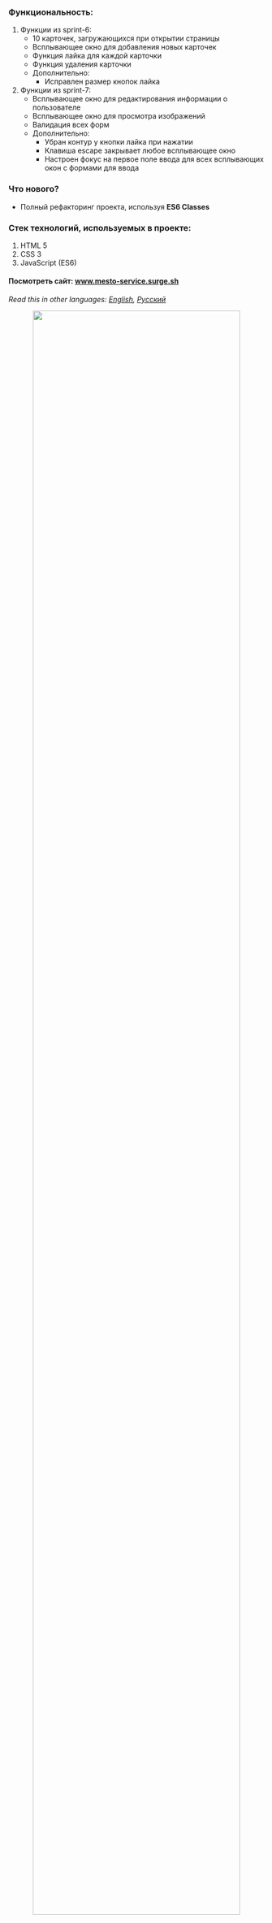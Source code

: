 ### Функциональность: 
1. Функции из sprint-6:
    * 10 карточек, загружающихся при открытии страницы
    * Всплывающее окно для добавления новых карточек
    * Функция лайка для каждой карточки
    * Функция удаления карточки
    * Дополнительно:
      * Исправлен размер кнопок лайка
2. Функции из sprint-7:
    * Всплывающее окно для редактирования информации о пользователе
    * Всплывающее окно для просмотра изображений
    * Валидация всех форм
    * Дополнительно:
      * Убран контур у кнопки лайка при нажатии
      * Клавиша escape закрывает любое всплывающее окно
      * Настроен фокус на первое поле ввода для всех всплывающих окон с формами для ввода
### Что нового?
  * Полный рефакторинг проекта, используя **ES6 Classes** 
### Стек технологий, используемых в проекте:
1. HTML 5
2. CSS 3
3. JavaScript (ES6)

#### Посмотреть сайт: www.mesto-service.surge.sh
*Read this in other languages: [English](README.md), [Русский](README.ru.md)*

<p align="center">
  <img src="https://github.com/quis0/my-portfolio/blob/master/images/sprint-7-8-example.gif" width="90%" alt="" >
</p>

